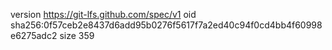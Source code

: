 version https://git-lfs.github.com/spec/v1
oid sha256:0f57ceb2e8437d6add95b0276f5617f7a2ed40c94f0cd4bb4f60998e6275adc2
size 359
